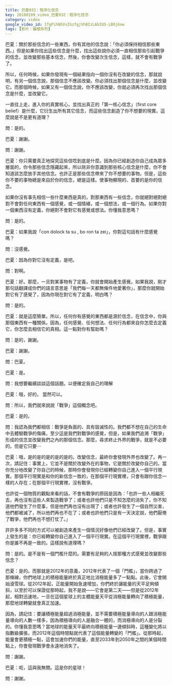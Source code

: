 ```yaml
---
title: 巴夏032：程序化信念
key: 20180109_video_巴夏032：程序化信念
category: video
google_video_id: 1TqPihNSVxIGzfgjVhBIzL6bIUS-LBOj6nw
tags: [影片｜編號系列]
---
```


巴夏：關於那些信念的一些東西，你有其他的信念說：「你必須保持相信那些東西。」但是如果你找出這些信念是什麼，找出這些說你必須一直相信那些引起戰爭的信念，並改變那些基本信念，然後，你會改變次生信念，這樣，就不會有戰爭了。

所以，任何時候，如果你發現有一個結果指向一個你沒有在改變的信念，那就說明，有另一個信念說，那個信念不應該改變。你必須找出那個信念是什麼，並改變它。而那個時候，如果又有一個信念說，你不應該改變，你就必須再次找出那個信念是什麼，並改變它。

一直往上走，進入你的真實核心，並找出真正的「第一核心信念」（first core belief）是什麼，它衍生出所有其它信念，而這些信念創造了你不想要的現實。這麼說是不是更有道理？

問：是的。

巴夏：謝謝。

問：謝謝。

巴夏：你只需要真正地探究這些信唸到底是什麼。因為你已經創造你自己成為眾多層面的，你令那些信念隱藏起來，所以除非你意識到那些核心信念是什麼，你不會知道該怎麼放手其他信念。也許正是那些信念帶來了你不想要的事物。但是，這些你不要的事物總是來自於你的信念，總是這樣。使事物顯現的、首要的是你的信念。

如果你沒有事先相信一些什麼東西是真的，對那東西有一些信念，你就絕對絕對絕對不會對任何東西有一個感覺，或一個情緒，或一個想法，或一個行為。如果你對一個東西沒有定義，你絕對不會對它有感覺或想法。你懂我意思嗎？

問：是的。

巴夏：如果我說「con dolock ta su , bo ron ta zei」，你對這句話有什麼感覺嗎？

問：沒感覺。

巴夏：因為你對它沒有定義，是吧。

問：對啊。

巴夏：好。那麼，一旦對某事物有了定義，你就會開始產生感覺。如果我說，剛才那句話翻譯成你們的語言意思是「我們每一天都無條件地愛著你」，那麼你就開始對它有了感覺了，因為你現在對它有了定義，明白嗎？

問：是的。

巴夏：就是這麼簡單。所以，任何你有感覺的東西都是源於信念，在信念中，你與那個東西有一種關係。因為，任何感覺、任何想法、任何行為都來自你怎麼去定義它，你怎麼去相信它的真相。這一點對你有幫助嗎？

問：是的，謝謝。

巴夏：謝謝。

問：巴夏。

巴夏：是。

問：我想要繼續談談這個話題。以便確定我自己的理解

巴夏：哦，好的， 當然可以。

問：所以，我們就來說說「戰爭」這個概念吧。

巴夏：是的。

問：我認為我們都相信：戰爭是負面的、具有毀滅性的。我們都不想在自己的生命中去體驗戰爭的傷痛，至少這是我們對戰爭的感覺，但是，如果我們追溯「戰爭」形成的信念並改變我們之內的那個信念。那麼，尋求終止外界的戰爭，就是不必要的。但是它只要⋯

巴夏：哦，是的是的是的是的是的。改變信念，最終你會發現外界也改變了。再一次，請記住：事實上，它並不是關於改變外在的事物，它是關於改變你自己的。當你充分地改變了你自己的時候，那時你會發現你已經轉變你自己進入一個平行現實。那個平行現實是和你的新信念一致的，在那個平行現實裡，只會有跟你信念一樣的人存在；在那個平行現實裡，沒有戰爭。

也許從一個物質的觀點來看的話，不會有戰爭的原因是因為：「也許一些人相繼死去，再也沒有這些人來製造戰爭了；或者也許他們只是不知怎麼的消失了，你不知道他們發生了什麼事，但是他們再也沒有出現了；或者也許發生了一個自然災害，他們都被滅了，所以他們再也不在了；或者也許他們只是有一天決定說，他們厭倦了戰爭，他們再也不想打仗了。」

許許多多不同的方式可以被創造來產生一個情況好像他們已經改變了。但是，事實上發生的是：你已經轉變你自己進入了一個平行現實。在這個平行現實裡，戰爭跟你是誰不再是一致的。這樣說有道理嗎？

問：是的。是不是有一個門檻什麼的。需要有足夠的人按那種方式感覺並改變那些信念？

巴夏：是的。而那就是2012年的意義，2012年代表了一個「門檻」，當你跨過了那條線，你們地球上的積極能量終於真正地比消極能量多了一點點。此後，它會開始滾雪球。從2012年起，正能量開始急速增加，你們終於讓能量的天平足夠傾斜，以至於可以保證從那時起，我不是說——它會是第二天——但是從2012年起，相對迅速地，一旦在這個星球上的主體能量天平從消極能量轉向了積極能量，那麼地球轉變就會真正加速。

因為，請記住：要讓積極能量超過消極能量，並不需要積極能量導向的人跟消極能量導向的人數一樣多，因為積極導向的人是融合一體的，而消極導向的人是分裂的。你懂我意思嗎？當地球的能量天平最終向積極能量一邊傾斜時，這種變化將以指數級擴張，而2012年這個時間點就代表了這個能量轉變的「門檻」。從那時起，能量會更積極一點，這會加速你們的能量，直至2033年到2050年之間的某個時間點上，你會發現戰爭會永遠地消失了。

問：謝謝。

巴夏：呃，這與我無關。這是你的星球！

問：謝謝。
